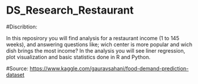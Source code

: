 # DS_Research_Restaurant
#Discribtion:

In this reposirory you will find analysis for a restaurant income (1 to 145 weeks),
and answering questions like; wich center is more popular and wich dish brings the most income?
In the analysis you will see liner regression, plot visualization and basic statistics done in R and Python.


#Source:
https://www.kaggle.com/gauravsahani/food-demand-prediction-dataset
